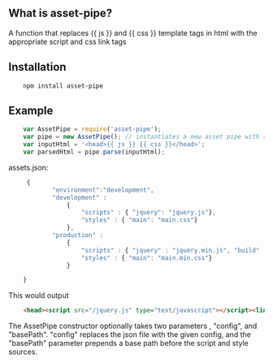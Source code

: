 ## What is asset-pipe?

A function that replaces {{ js }} and {{ css }} template tags in html with the appropriate script and css link tags

## Installation

```
    npm install asset-pipe
```

## Example

``` javascript
    var AssetPipe = require('asset-pipe');
    var pipe = new AssetPipe(); // instantiates a new asset pipe with scripts and styles loaded from the assets.json file
    var inputHtml = '<head>{{ js }} {{ css }}</head>';
    var parsedHtml = pipe.parse(inputHtml);
```
assets.json:
``` javascript
     {
            "environment":"development", 
            "development" :
                {   
                    "scripts" : { "jquery": "jquery.js"}, 
                    "styles" : { "main": "main.css"}
                },
            "production" : 
                {
                    "scripts" : { "jquery" : "jquery.min.js", "build" : "app/build.js" },
                    "styles" : { "main": "main.min.css"}
                }

    }
```

This would output 

``` html
    <head><script src="/jquery.js" type="text/javascript"></script><link href="/main.css" rel="stylesheet" /></head>
```


The AssetPipe constructor optionally takes two parameters , "config", and "basePath". "config" replaces the json file with the given config, and the "basePath" parameter prepends a base path before the script and style sources.

